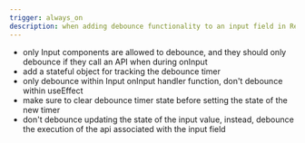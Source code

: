 ```yaml
---
trigger: always_on
description: when adding debounce functionality to an input field in React web app
---
```


* only Input components are allowed to debounce, and they should only debounce if they call an API when during onInput
* add a stateful object for tracking the debounce timer
* only debounce within Input onInput handler function, don't debounce within useEffect
* make sure to clear debounce timer state before setting the state of the new timer
* don't debounce updating the state of the input value, instead, debounce the execution of the api associated with the input field